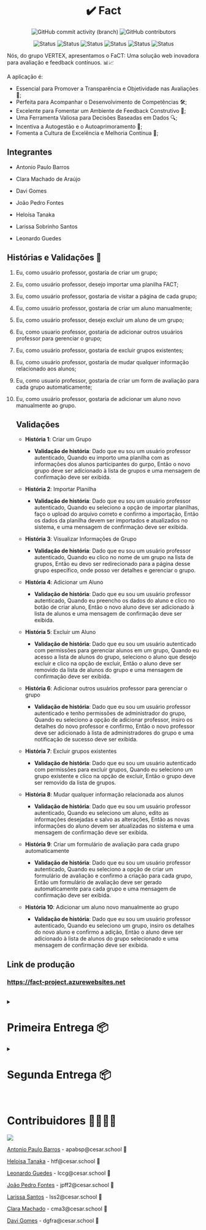 <h1 align="center">✔️ Fact </h1>
<div align="center">
   <img alt="GitHub commit activity (branch)" src="https://img.shields.io/github/commit-activity/t/JotaPeans/fact-project/main">
    <img alt="GitHub contributors" src="https://img.shields.io/github/contributors/JotaPeans/fact-project">
</div>
<p align="center"> <img src="https://img.shields.io/badge/Django-092E20?style=for-the-badge&logo=django&logoColor=white" alt="Status">
    <img src="https://img.shields.io/badge/HTML5-E34F26?style=for-the-badge&logo=html5&logoColor=white" alt="Status">
    <img src="https://img.shields.io/badge/CSS3-1572B6?style=for-the-badge&logo=css3&logoColor=white" alt="Status">
    <img src="https://img.shields.io/badge/Python-14354C?style=for-the-badge&logo=python&logoColor=white" alt="Status">
    <img src="https://img.shields.io/badge/JavaScript-F7DF1E?style=for-the-badge&logo=javascript&logoColor=black" alt="Status">
    <img src="https://img.shields.io/badge/Pandas-1572B6?style=for-the-badge&logo=Pandas&color=black" alt="Status"></p>


Nós, do grupo VERTEX, apresentamos o FaCT: Uma solução web inovadora para avaliação e feedback contínuos. 📊📈


A aplicação é:

- Essencial para Promover a Transparência e Objetividade nas Avaliações 🌟;
- Perfeita para Acompanhar o Desenvolvimento de Competências 🛠️;
- Excelente para Fomentar um Ambiente de Feedback Construtivo 💬;
- Uma Ferramenta Valiosa para Decisões Baseadas em Dados 🔍;
- Incentiva a Autogestão e o Autoaprimoramento 🚀;
- Fomenta a Cultura de Excelência e Melhoria Contínua 🌱;

## Integrantes
* Antonio Paulo Barros

* Clara Machado de Araújo

* Davi Gomes

* João Pedro Fontes

* Heloísa Tanaka

* Larissa Sobrinho Santos

* Leonardo Guedes

## Histórias e Validações 📜

1. Eu, como usuário professor, gostaria de criar um grupo;
2. Eu, como usuário professor, desejo importar uma planilha FACT;
3. Eu, como usuário professor, gostaria de visitar a página de cada grupo;
4. Eu, como usuário professor, gostaria de criar um aluno manualmente;
5. Eu, como usuário professor, desejo excluir um aluno de um grupo;
6. Eu, como usuario professor, gostaria de adicionar outros usuários professor para gerenciar o grupo;
7. Eu, como usuário professor, gostaria de excluir grupos existentes;
8. Eu, como usuário professor, gostaria de mudar qualquer informação relacionado aos alunos;
9. Eu, como usuario professor, gostaria de criar um form de avaliação para cada grupo automaticamente;
10. Eu, como usuário professor, gostaria de adicionar um aluno novo manualmente ao grupo.


    ## Validações
      
    - **História 1**: Criar um Grupo  <br/>
      - **Validação de história**: Dado que eu sou um usuário professor autenticado,
                                   Quando eu importo uma planilha com as informações dos alunos participantes do gurpo,
                                   Então o novo grupo deve ser adicionado à lista de grupos e uma mensagem de confirmação deve ser exibida.

    - **História 2**: Importar Planilha <br/> 
      - **Validação de história**: Dado que eu sou um usuário professor autenticado,
                                   Quando eu seleciono a opção de importar planilhas, faço o upload do arquivo correto e confirmo a importação,
                                   Então os dados da planilha devem ser importados e atualizados no sistema, e uma mensagem de confirmação deve ser exibida. 

    - **História 3**: Visualizar Informações de Grupo <br/>
      - **Validação de história**: Dado que eu sou um usuário professor autenticado,
                                   Quando eu clico no nome de um grupo na lista de grupos,
                                   Então eu devo ser redirecionado para a página desse grupo específico, onde posso ver detalhes e gerenciar o grupo.

    - **História 4**: Adicionar um Aluno <br/>
      - **Validação de história**: Dado que eu sou um usuário professor autenticado,
                                   Quando eu preencho os dados do aluno e clico no botão de criar aluno,
                                   Então o novo aluno deve ser adicionado à lista de alunos e uma mensagem de confirmação deve ser exibida. 

    - **História 5**: Excluir um Aluno <br/>
      - **Validação de história**: Dado que eu sou um usuário autenticado com permissões para gerenciar alunos em um grupo,
                                   Quando eu acesso a lista de alunos do grupo, seleciono o aluno que desejo excluir e clico na opção de excluir,
                                   Então o aluno deve ser removido da lista de alunos do grupo e uma mensagem de confirmação deve ser exibida.
        
    - **História 6**: Adicionar outros usuários professor para gerenciar o grupo <br/>
       - **Validação de história**: Dado que eu sou um usuário professor autenticado e tenho permissões de administrador do grupo,
                                    Quando eu seleciono a opção de adicionar professor, insiro os detalhes do novo professor e confirmo,
                                    Então o novo professor deve ser adicionado à lista de administradores do grupo e uma notificação de sucesso deve ser exibida.
         
    - **História 7**: Excluir grupos existentes <br/>
      - **Validação de história**: Dado que eu sou um usuário autenticado com permissões para excluir grupos,
                                   Quando eu seleciono um grupo existente e clico na opção de excluir,
                                   Então o grupo deve ser removido da lista de grupos.
        
    - **História 8**: Mudar qualquer informação relacionada aos alunos <br/>
      - **Validação de história**: Dado que eu sou um usuário professor autenticado,
                                   Quando eu seleciono um aluno, edito as informações desejadas e salvo as alterações,
                                   Então as novas informações do aluno devem ser atualizadas no sistema e uma mensagem de confirmação deve ser exibida.
        
    - **História 9**: Criar um formulário de avaliação para cada grupo automaticamente <br/>
      - **Validação de história**: Dado que eu sou um usuário professor autenticado,
                                   Quando eu seleciono a opção de criar um formulário de avaliação e confirmo a criação para cada grupo,
                                   Então um formulário de avaliação deve ser gerado automaticamente para cada grupo e uma mensagem de confirmação deve ser exibida.
        
    - **História 10**: Adicionar um aluno novo manualmente ao grupo <br/>
         - **Validação de história**: Dado que eu sou um usuário professor autenticado,
                                   Quando eu seleciono um grupo, insiro os detalhes do novo aluno e confirmo a adição,
                                   Então o aluno deve ser adicionado à lista de alunos do grupo selecionado e uma mensagem de confirmação deve ser exibida.
   

## Link de produção
### <a target="_blank">https://fact-project.azurewebsites.net</a>

<br/>

<details>
  <summary><h1>Primeira Entrega 📦</h1></summary>

  ## Diagrama

  ![image](https://github.com/JotaPeans/fact-project/assets/142417937/f5e9b824-4de7-4464-bb53-b6fd6a54aa93)


  ## Relatos do método Pair Programming

  *Relato Programação em Par:*
  - **Larissa e Heloísa**:
      Realizamos pair programming para implementar recursos de HTML e CSS.
    
      *Resultado:* A implementação ocorreu perfeitamente bem e como esperado. Html do site e polimento do CSS saiu como planejado e ficamos contentes com o resultado, além de, encontrar e relatar bugs.
    
      *Conclusão:* Pair programming fortaleceu nossa colaboração e confiança como equipe.

  - **Leonardo e João Pedro**:
      Adotamos o pair programming para otimizar o uso do Pandas e aprimorar aspectos de desenvolvimento frontend.
    
      *Resultado:* A colaboração resultou em um uso eficiente do Pandas, permitindo manipulações de dados complexas e otimizadas. Além disso, conseguimos implementar e refinar a interface do usuário com técnicas avançadas de frontend, melhorando a usabilidade e estética do projeto. Durante o processo, também identificamos e corrigimos diversos bugs.
    
      *Conclusão:* O pair programming não só melhorou a qualidade do nosso trabalho, mas também reforçou nossa capacidade de trabalhar juntos de forma eficaz, aumentando a confiança mútua e a habilidade de resolver problemas em equipe.

  - **Davi e Clara**:
      Realizamos pair programming para ajustar o HTML da página de login.
    
      *Resultado:* Após algumas discordâncias entre duas opções de layout, chegamos a um consenso. Essa escolha resultou numa versão final que não só atendeu aos requisitos técnicos, mas também às necessidades dos usuários. Esse processo colaborativo nos permitiu identificar e solucionar questões chave para a melhoria da página.
    
      *Conclusão:* O pair programming reforçou nossa colaboração e confiança como equipe, mostrando que a comunicação eficaz é essencial para superar divergências e alcançar um objetivo comum.

  - **Leonardo e Antonio**:
      Empregamos o pair programming para a criação e edição de áreas de frontend em nosso projeto.
    
      *Resultado:* A sessão de programação conjunta possibilitou uma criação eficiente de interfaces de usuário atraentes e responsivas. Ajustamos e otimizamos o código HTML e CSS para garantir compatibilidade e performance em diversos dispositivos. Além disso, conseguimos identificar e corrigir erros de design e funcionalidade durante o desenvolvimento.
    
      *Conclusão:* O pair programming provou ser uma estratégia valiosa, não apenas para a qualidade técnica do trabalho, mas também para fortalecer nossa colaboração e comunicação como equipe. A experiência reforçou nossa confiança mútua e habilidade de trabalhar juntos sob diferentes desafios técnicos.


  ## ScreenCast Protótipo Lo-Fi

  ### <a target="_blank">https://drive.google.com/file/d/16dqrQXCb4nZW6ziJDBjjgWukM2sCImw5/view?usp=sharing</a>

  ## ScreenCast do Uso do Sistema

  ### <a target="_blank">https://drive.google.com/file/d/1BaxPXs_i-CIUNxLiuHPePcDXowg_S8I7/view?usp=sharing</a>

  <br/><br/>
   ## Issue/Bug Tracker

  ![image](https://github.com/JotaPeans/fact-project/assets/95260401/f81995f8-1bf9-4d1f-a234-8088fe5b0d4e)

   <br/><br/>
  ![LOGO FACT](https://github.com/JotaPeans/fact-project/assets/130470569/873cab2c-2c03-45fb-8791-952a7ddc7a7b)
</details>

<details>
  <summary><h1>Segunda Entrega 📦</h1></summary>
  
  <details>
     <summary><h3>Relatos Pair Programing</h3></summary>
   <details>

      
   <summary>Antonio e Clara</summary>
   
   Empregamos o pair programming para desenvolver a funcionalidade de adicionar outros usuários professores ao sistema, permitindo o gerenciamento de grupos.

   **Resultado**: A sessão de programação conjunta resultou na implementação eficaz de uma interface intuitiva e segura, onde professores podem adicionar e gerenciar outros colegas de profissão. Durante o desenvolvimento, focamos em assegurar que a funcionalidade fosse simples e direta, otimizando o fluxo de trabalho do usuário e garantindo a segurança dos dados.

   **Conclusão**: O pair programming provou ser uma abordagem valiosa para o desenvolvimento desta funcionalidade, melhorando não apenas a qualidade técnica do produto, mas também a colaboração e comunicação entre os membros da equipe. A experiência trouxe benefícios significativos em termos de eficiência de desenvolvimento e confiança mútua, reforçando nossa habilidade de enfrentar desafios técnicos de forma coesa.
   </details>

   
   <details>
   <summary>Leonardo e Davi</summary>
   
   Empregaram o pair programming para desenvolver a funcionalidade que permite aos professores modificar informações de alunos no sistema educacional.


   **Resultado**: A sessão de programação conjunta resultou na implementação de um sistema flexível e seguro, onde professores podem alterar informações dos alunos de forma eficaz. Durante o desenvolvimento, focamos em criar uma interface amigável e intuitiva, garantindo que as alterações sejam feitas com precisão e que os dados dos alunos sejam protegidos adequadamente.

   **Conclusão**: O uso do pair programming foi crucial não apenas para a qualidade técnica do desenvolvimento, mas também para fortalecer a colaboração e comunicação entre Leonardo e Davi. Essa abordagem melhorou significativamente a eficiência do processo de desenvolvimento e reforçou a confiança e a habilidade de trabalhar em conjunto diante de desafios técnicos.
   </details>
   <details>
      <summary>João Pedro e Antonio</summary>
    
   Utilizaram o pair programming para desenvolver a funcionalidade que permite aos professores criar automaticamente um formulário de avaliação para cada grupo de alunos.

   **Resultado**: A colaboração direta resultou na implementação de uma funcionalidade que automatiza a criação de formulários de avaliação, melhorando significativamente a eficiência do processo educacional. Durante o desenvolvimento, eles se concentraram em garantir que a interface fosse intuitiva e que os formulários gerados atendessem às necessidades específicas de cada grupo, com opções de personalização flexíveis.

   **Conclusão**: A estratégia de pair programming mostrou-se extremamente valiosa, não só para a qualidade técnica do projeto, mas também para fomentar uma forte colaboração entre João Pedro e Antonio. Essa metodologia não apenas facilitou a resolução de problemas complexos durante o desenvolvimento, mas também fortaleceu a comunicação e a confiança mútua, ampliando a capacidade de ambos para lidar com futuros desafios técnicos.
   </details>
   <details>
   <summary>Tanaka e Larissa</summary>

   Utilizaram o pair programming para implementar a funcionalidade de exclusão de grupos existentes no sistema educacional, com o auxílio de Cypress para testes automatizados.

   **Resultado**: A sessão de codificação conjunta permitiu a criação de uma solução robusta que possibilita aos professores excluir grupos de maneira eficiente e segura. Durante o processo, aprimoramos a interface para garantir uma experiência de usuário clara e sem erros, permitindo que decisões sobre a exclusão de grupos sejam feitas de forma informada e precisa. A utilização do Cypress como ferramenta de testes automatizados assegurou que todos os cenários críticos fossem rigorosamente testados, garantindo a estabilidade e a confiabilidade da funcionalidade.

   **Conclusão**: A estratégia de pair programming, enriquecida pela integração de testes automatizados com Cypress, mostrou-se essencial para a qualidade técnica e a segurança da nova funcionalidade. Além disso, a colaboração intensa entre Tanaka e Larissa durante o desenvolvimento fortaleceu a comunicação e o trabalho em equipe, ampliando a capacidade de lidar com desafios técnicos complexos e reforçando a confiança mútua entre os desenvolvedores.
   </details>
   <details>
      <summary>João Pedro e Leonardo</summary>
   
   
   Utilizaram o pair programming para desenvolver a funcionalidade que permite aos professores adicionar manualmente novos alunos aos grupos no sistema educacional.

   **Resultado**: A sessão de programação conjunta facilitou a implementação de uma interface amigável e eficiente para adicionar alunos. Durante o desenvolvimento, eles se concentraram em criar uma experiência de usuário intuitiva, com validações claras para garantir que os dados do aluno sejam inseridos corretamente. Essa funcionalidade simplifica o processo de gestão de grupos, permitindo aos professores personalizar suas turmas conforme necessário.

   **Conclusão**: A estratégia de pair programming se mostrou extremamente valiosa, melhorando não apenas a qualidade técnica do desenvolvimento, mas também a colaboração entre João Pedro e Leonardo. A metodologia promoveu uma comunicação efetiva e permitiu que ambos os desenvolvedores compartilhassem conhecimentos, resultando em uma solução mais robusta e confiável.
   </details>
  </details>
</details>

<br/>

# Contribuidores 👨‍👩‍👧‍👦
<a href="https://github.com/JotaPeans/fact-project/graphs/contributors">
  <img src="https://contrib.rocks/image?repo=jotapeans/fact-project" />
</a>
<p><a href="https://github.com/apabsp">Antonio Paulo Barros</a> - apabsp@cesar.school 📩</p>
<p><a href="https://github.com/helotanaka">Heloisa Tanaka</a> - htf@cesar.school 📩</p>
<p><a href="https://github.com/leooghub">Leonardo Guedes</a> - lccg@cesar.school 📩</p> 
<p><a href="https://github.com/jotapeans">João Pedro Fontes</a> - jpff2@cesar.school 📩</p>
<p><a href="https://github.com/lariisantos">Larissa Santos</a> - lss2@cesar.school 📩</p>
<p><a href="https://github.com/claramachadoaj">Clara Machado</a> - cma3@cesar.school 📩</p>
<p><a href="https://github.com/daviruy61">Davi Gomes</a> - dgfra@cesar.school 📩</p>

